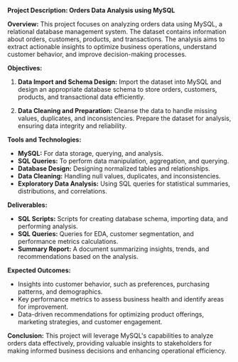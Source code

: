 **Project Description: Orders Data Analysis using MySQL**

**Overview:**
This project focuses on analyzing orders data using MySQL, a relational database management system. The dataset contains information about orders, customers, products, and transactions. The analysis aims to extract actionable insights to optimize business operations, understand customer behavior, and improve decision-making processes.

**Objectives:**
1. **Data Import and Schema Design:** Import the dataset into MySQL and design an appropriate database schema to store orders, customers, products, and transactional data efficiently.
   
2. **Data Cleaning and Preparation:** Cleanse the data to handle missing values, duplicates, and inconsistencies. Prepare the dataset for analysis, ensuring data integrity and reliability.


**Tools and Technologies:**
- **MySQL:** For data storage, querying, and analysis.
- **SQL Queries:** To perform data manipulation, aggregation, and querying.
- **Database Design:** Designing normalized tables and relationships.
- **Data Cleaning:** Handling null values, duplicates, and inconsistencies.
- **Exploratory Data Analysis:** Using SQL queries for statistical summaries, distributions, and correlations.

**Deliverables:**
- **SQL Scripts:** Scripts for creating database schema, importing data, and performing analysis.
- **SQL Queries:** Queries for EDA, customer segmentation, and performance metrics calculations.
- **Summary Report:** A document summarizing insights, trends, and recommendations based on the analysis.

**Expected Outcomes:**
- Insights into customer behavior, such as preferences, purchasing patterns, and demographics.
- Key performance metrics to assess business health and identify areas for improvement.
- Data-driven recommendations for optimizing product offerings, marketing strategies, and customer engagement.

**Conclusion:**
This project will leverage MySQL's capabilities to analyze orders data effectively, providing valuable insights to stakeholders for making informed business decisions and enhancing operational efficiency.

